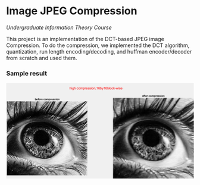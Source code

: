 # Image JPEG Compression
*Undergraduate Information Theory Course*

This project is an implementation of the DCT-based JPEG image Compression. 
To do the compression, we implemented the DCT algorithm,
quantization, run length encoding/decoding, and 
huffman encoder/decoder from scratch and used them.

### Sample result
![high compression 16x16 block](results/high_comp_16by16.PNG)
